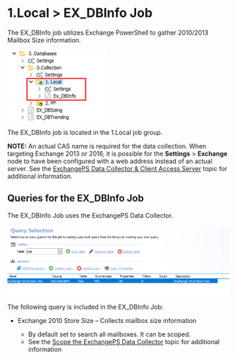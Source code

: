 # 1.Local > EX\_DBInfo Job

The EX\_DBInfo job utilizes Exchange PowerShell to gather 2010/2013 Mailbox Size information.

![1.Local > EX_DBInfo Job in the Jobs Tree](/static/img/product_docs/accessanalyzer/accessanalyzer/enterpriseauditor/solutions/exchange/databases/collection/localjobstree.png)

The EX\_DBInfo job is located in the 1.Local job group.

__NOTE:__ An actual CAS name is required for the data collection. When targeting Exchange 2013 or 2016, it is possible for the __Settings__ > __Exchange__ node to have been configured with a web address instead of an actual server. See the [ExchangePS Data Collector & Client Access Server](/docs/product_docs/accessanalyzer/accessanalyzer/enterpriseauditor/solutions/exchange/recommended.md#ExchangePS-Data-Collector-Client-Access-Server) topic for additional information.

## Queries for the EX\_DBInfo Job

The EX\_DBInfo Job uses the ExchangePS Data Collector.

![Queries for the EX_DBInfo Job](/static/img/product_docs/accessanalyzer/accessanalyzer/enterpriseauditor/solutions/exchange/databases/collection/dbinfoquery.png)

The following query is included in the EX\_DBInfo Job:

- Exchange 2010 Store Size – Collects mailbox size information

  - By default set to search all mailboxes. It can be scoped.
  - See the [Scope the ExchangePS Data Collector](/docs/product_docs/accessanalyzer/accessanalyzer/enterpriseauditor/solutions/exchange/casmetrics/ex_aspolicies.md#Scope-the-ExchangePS-Data-Collector) topic for additional information
